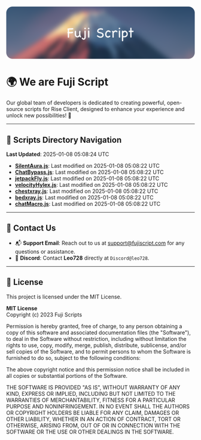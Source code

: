 ![Banner](.github/b.webp)

# 🌍 **We are Fuji Script**

Our global team of developers is dedicated to creating powerful, open-source scripts for Rise Client, designed to enhance your experience and unlock new possibilities! 🌟

---
<!-- SCRIPTS_NAVIGATION_START -->
## 📂 **Scripts Directory Navigation**

**Last Updated**: 2025-01-08 05:08:24 UTC

- **[SilentAura.js](scripts/SilentAura.js)**: Last modified on 2025-01-08 05:08:22 UTC
- **[ChatBypass.js](scripts/ChatBypass.js)**: Last modified on 2025-01-08 05:08:22 UTC
- **[jetpackFly.js](scripts/jetpackFly.js)**: Last modified on 2025-01-08 05:08:22 UTC
- **[velocityHylex.js](scripts/velocityHylex.js)**: Last modified on 2025-01-08 05:08:22 UTC
- **[chestxray.js](scripts/chestxray.js)**: Last modified on 2025-01-08 05:08:22 UTC
- **[bedxray.js](scripts/bedxray.js)**: Last modified on 2025-01-08 05:08:22 UTC
- **[chatMacro.js](scripts/chatMacro.js)**: Last modified on 2025-01-08 05:08:22 UTC

<!-- SCRIPTS_NAVIGATION_END -->

---

## 💬 **Contact Us**  
- 📬 **Support Email**: Reach out to us at [support@fujiscript.com](mailto:support@fujiscript.com) for any questions or assistance.  
- 💬 **Discord**: Contact **Leo728** directly at `Discord@leo728`.

---

## 📜 **License**

This project is licensed under the MIT License.  

**MIT License**  
Copyright (c) 2023 Fuji Scripts  

Permission is hereby granted, free of charge, to any person obtaining a copy of this software and associated documentation files (the "Software"), to deal in the Software without restriction, including without limitation the rights to use, copy, modify, merge, publish, distribute, sublicense, and/or sell copies of the Software, and to permit persons to whom the Software is furnished to do so, subject to the following conditions:  

The above copyright notice and this permission notice shall be included in all copies or substantial portions of the Software.  

THE SOFTWARE IS PROVIDED "AS IS", WITHOUT WARRANTY OF ANY KIND, EXPRESS OR IMPLIED, INCLUDING BUT NOT LIMITED TO THE WARRANTIES OF MERCHANTABILITY, FITNESS FOR A PARTICULAR PURPOSE AND NONINFRINGEMENT. IN NO EVENT SHALL THE AUTHORS OR COPYRIGHT HOLDERS BE LIABLE FOR ANY CLAIM, DAMAGES OR OTHER LIABILITY, WHETHER IN AN ACTION OF CONTRACT, TORT OR OTHERWISE, ARISING FROM, OUT OF OR IN CONNECTION WITH THE SOFTWARE OR THE USE OR OTHER DEALINGS IN THE SOFTWARE.  
